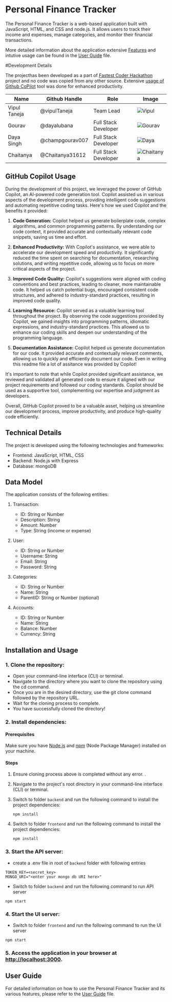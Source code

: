# Personal Finance Tracker

The Personal Finance Tracker is a web-based application built with JavaScript, HTML, and CSS and node.js. It allows users to track their income and expenses, manage categories, and monitor their financial transactions.

More detailed information about the application extensive [Features](./userguide.md#features) and intutive usage can be found in the [User Guide](./userguide.md) file.

#Development Details

The projecthas been developed as a part of [Fastest Coder Hackathon](https://www.fastestcoderfirst.com/) project and no code was copied from any other source. Extensive [usage of Github CoPilot](#github-copilot-usage) tool was done for enhanced productivity. 

| Name | Github Handle | Role | Image |
| --- | --- | --- | --- |
| Vipul Taneja | @vipulTaneja | Team Lead | ![Vipul](./media/Vipul.png) |
| Gourav  | @dayalubana | Full Stack Developer | ![Gourav](./media/Gourav.png) |
| Daya Singh | @champgourav007 | Full Stack Developer | ![Daya](./media/Daya.png) |
| Chaitanya | @Chaitanya31612 | Full Stack Developer | ![Chaitanya](./media/Chaitanya.png) |

## GitHub Copilot Usage

During the development of this project, we leveraged the power of GitHub Copilot, an AI-powered code generation tool. Copilot assisted us in various aspects of the development process, providing intelligent code suggestions and automating repetitive coding tasks. Here's how we used Copilot and the benefits it provided:

1. **Code Generation:** Copilot helped us generate boilerplate code, complex algorithms, and common programming patterns. By understanding our code context, it provided accurate and contextually relevant code snippets, saving us time and effort.

2. **Enhanced Productivity:** With Copilot's assistance, we were able to accelerate our development speed and productivity. It significantly reduced the time spent on searching for documentation, researching solutions, and writing repetitive code, allowing us to focus on more critical aspects of the project.

3. **Improved Code Quality:** Copilot's suggestions were aligned with coding conventions and best practices, leading to cleaner, more maintainable code. It helped us catch potential bugs, encouraged consistent code structures, and adhered to industry-standard practices, resulting in improved code quality.

4. **Learning Resource:** Copilot served as a valuable learning tool throughout the project. By observing the code suggestions provided by Copilot, we gained insights into programming patterns, idiomatic expressions, and industry-standard practices. This allowed us to enhance our coding skills and deepen our understanding of the programming language.

5. **Documentation Assistance:** Copilot helped us generate documentation for our code. It provided accurate and contextually relevant comments, allowing us to quickly and efficiently document our code. Even in writing this readme file a lot of assitance was provided by Copilot!

It's important to note that while Copilot provided significant assistance, we reviewed and validated all generated code to ensure it aligned with our project requirements and followed our coding standards. Copilot should be used as a supportive tool, complementing our expertise and judgment as developers.

Overall, GitHub Copilot proved to be a valuable asset, helping us streamline our development process, improve productivity, and produce high-quality code efficiently.


## Technical Details

The project is developed using the following technologies and frameworks:

- Frontend: JavaScript, HTML, CSS
- Backend: Node.js with Express
- Database: mongoDB

## Data Model

The application consists of the following entities:

1. Transaction:
   - ID: String or Number
   - Description: String
   - Amount: Number
   - Type: String (income or expense)

2. User:
   - ID: String or Number
   - Username: String
   - Email: String
   - Password: String

3. Categories:
   - ID: String or Number
   - Name: String
   - ParentID: String or Number (optional)

4. Accounts:
   - ID: String or Number
   - Name: String
   - Balance: Number
   - Currency: String

## Installation and Usage

### 1. Clone the repository:
   - Open your command-line interface (CLI) or terminal.
   - Navigate to the directory where you want to clone the repository using the cd command.
   - Once you are in the desired directory, use the git clone command followed by the repository URL.
   - Wait for the cloning process to complete.
   - You have successfully cloned the directory!

### 2. Install dependencies:

#### Prerequisites
Make sure you have [Node.js](https://nodejs.org) and [npm](https://www.npmjs.com) (Node Package Manager) installed on your machine.

#### Steps

1. Ensure cloning process above is completed without any error. .

2. Navigate to the project's root directory in your command-line interface (CLI) or terminal.

4. Switch to folder `backend` and run the following command to install the project dependencies:
   ```shell
   npm install
   ```
5. Switch to folder `frontend` and run the following command to install the project dependencies:
   ```shell
   npm install
   ```

### 3. Start the API server:
- create a .env file in root of `backend` folder with following entries
```shell
TOKEN_KEY=<secret_key>
MONGO_URI="<enter your mongo db URI here>"
```
- Switch to folder `backend` and run the following command to run API server
```shell
npm start
```

### 4. Start the UI server:
- Switch to folder `frontend` and run the following command to run the UI server
```shell
npm start
```


### 5. Access the application in your browser at [http://localhost:3000](http://localhost:3000).


## User Guide
For detailed information on how to use the Personal Finance Tracker and its various features, please refer to the [User Guide](./userguide.md) file.




